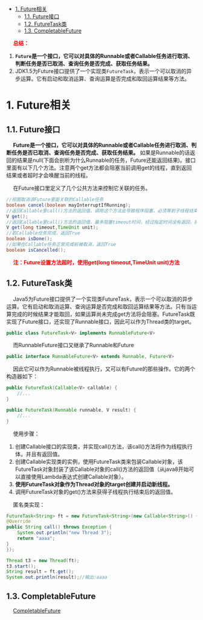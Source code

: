 
<!-- TOC -->

- [1. Future相关](#1-future相关)
    - [1.1. Future接口](#11-future接口)
    - [1.2. FutureTask类](#12-futuretask类)
    - [1.3. CompletableFuture](#13-completablefuture)

<!-- /TOC -->

&emsp; **<font color = "red">总结：</font>**  
1. **`Future`是一个接口，它可以对具体的Runnable或者Callable任务进行取消、判断任务是否已取消、查询任务是否完成、获取任务结果。**  
2. JDK1.5为Future接口提供了一个实现类`FutureTask`，表示一个可以取消的异步运算。它有启动和取消运算、查询运算是否完成和取回运算结果等方法。  


# 1. Future相关
<!-- 
java中Future的使用
https://www.cnblogs.com/flydean/p/12680281.html
https://baijiahao.baidu.com/s?id=1671811356385033078&wfr=spider&for=pc&searchword=java%20future
https://zhuanlan.zhihu.com/p/42682411


CompletionService 和 CompletableFuture
https://blog.csdn.net/weixin_39795049/article/details/127839452

-->

## 1.1. Future接口
<!-- 
 阿里架构师教你JUC-Future与FutureTask原理详解 
 https://mp.weixin.qq.com/s/HJqHMzzosCvYgv7JkgRMHQ


什么是 Callable 和Future?  
Future 接口表示异步任务，是还没有完成的任务给出的未来结果。所以说 Callable 用于产生结果， Future 用于获取结果。

什么是 FutureTask?使用 ExecutorService 启动任务。
在 Java 并发程序中 FutureTask 表示一个可以取消的异步运算。它有启动和取消运算、查询运算是否完成和取回运算结果等方法。只有当运算完成的时候结果才能取回，如果运算尚未完成 get 方法将会阻塞。一个 FutureTask 对象可以对调用了 Callable 和 Runnable 的对象进行包装， 由于 FutureTask 也是调用了 Runnable 接口所以它可以提交给Executor 来执行。

FutureTask 是什么
这个其实前面有提到过，FutureTask 表示一个异步运算的任务。FutureTask 里面可以传入一个 Callable 的具体实现类， 可以对这个异步运算的任务的结果进行等待获取、判断是否已经完成、取消任务等操作。当然， 由于 FutureTask 也是
Runnable 接口的实现类， 所以 FutureTask 也可以放入线程池中。
-->
&emsp; **Future是一个接口，它可以对具体的Runnable或者Callable任务进行取消、判断任务是否已取消、查询任务是否完成、获取任务结果。** 如果是Runnable的话返回的结果是null(下面会剖析为什么Runnable的任务，Future还能返回结果)。接口里面有以下几个方法。注意两个get方法都会阻塞当前调用get的线程，直到返回结果或者超时才会唤醒当前的线程。

&emsp; 在Future接口里定义了几个公共方法来控制它关联的任务。

```java
//视图取消该Future里面关联的Callable任务
boolean cancel(boolean mayInterruptIfRunning);
//返回Callable里call()方法的返回值，调用这个方法会导致程序阻塞，必须等到子线程结束后才会得到返回值
V get();
//返回Callable里call()方法的返回值，最多阻塞timeout时间，经过指定时间没有返回，抛出TimeoutException
V get(long timeout,TimeUnit unit);
//若Callable任务完成，返回True
boolean isDone();
//如果在Callable任务正常完成前被取消，返回True
boolean isCancelled();
```
&emsp; **<font color = "red">注：Future设置方法超时，使用get(long timeout,TimeUnit unit)方法</font>**

## 1.2. FutureTask类
&emsp; Java5为Future接口提供了一个实现类FutureTask，表示一个可以取消的异步运算。它有启动和取消运算、查询运算是否完成和取回运算结果等方法。只有当运算完成的时候结果才能取回，如果运算尚未完成get方法将会阻塞。FutureTask既实现了Future接口，还实现了Runnable接口，因此可以作为Thread类的target。

<!-- 
&emsp; 因为Future只是一个接口，所以是无法直接用来创建对象使用的，因此就有了下面的FutureTask。  
&emsp; FutureTask不是接口，是个class。它实现了RunnableFuture接口
-->
```java
public class FutureTask<V> implements RunnableFuture<V>
```

&emsp; 而RunnableFuture接口又继承了Runnable和Future

```java
public interface RunnableFuture<V> extends Runnable, Future<V>
```
&emsp; 因此它可以作为Runnable被线程执行，又可以有Future的那些操作。它的两个构造器如下：

```java
public FutureTask(Callable<V> callable) {
    //...
}

public FutureTask(Runnable runnable, V result) {
    //...
}
```

&emsp; 使用步骤：
1. 创建Callable接口的实现类，并实现call()方法，该call()方法将作为线程执行体，并且有返回值。
2. 创建Callable实现类的实例，使用FutureTask类来包装Callable对象，该FutureTask对象封装了该Callable对象的call()方法的返回值（从java8开始可以直接使用Lambda表达式创建Callable对象）。
3. **使用FutureTask对象作为Thread对象的target创建并启动新线程。**
4. 调用FutureTask对象的get()方法来获得子线程执行结束后的返回值。

&emsp; 匿名类实现：

```java
FutureTask<String> ft = new FutureTask<String>(new Callable<String>() {
@Override
public String call() throws Exception {
    System.out.println("new Thread 3");
    return "aaaa";
}
});

Thread t3 = new Thread(ft);
t3.start();
String result = ft.get();
System.out.println(result);//输出:aaaa
```

## 1.3. CompletableFuture
&emsp; [CompletableFuture](/docs/java/concurrent/CompletableFuture.md)  

